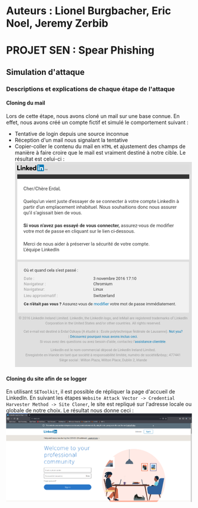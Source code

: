 # Auteurs : Lionel Burgbacher, Eric Noel, Jeremy Zerbib

# PROJET SEN : Spear Phishing

## Simulation d'attaque

### Descriptions et explications de chaque étape de l'attaque

#### Cloning du mail

Lors de cette étape, nous avons cloné un mail sur une base connue.
En effet, nous avons créé un compte fictif et simulé le comportement suivant :
- Tentative de login depuis une source inconnue
- Réception d'un mail nous signalant la tentative
- Copier-coller le contenu du mail en `HTML` et ajustement des champs de manière à faire croire que le mail est vraiment destiné à notre cible.
Le résultat est celui-ci :  
![](./assets/mail.png)

#### Cloning du site afin de se logger
En utilisant `SEToolkit`, il est possible de répliquer la page d'accueil de LinkedIn.
En suivant les étapes `Website Attack Vector -> Credential Harvester Method -> Site Cloner`, le site est repliqué sur l'adresse locale ou globale de notre choix.
Le résultat nous donne ceci :  
![](./assets/site.png)

